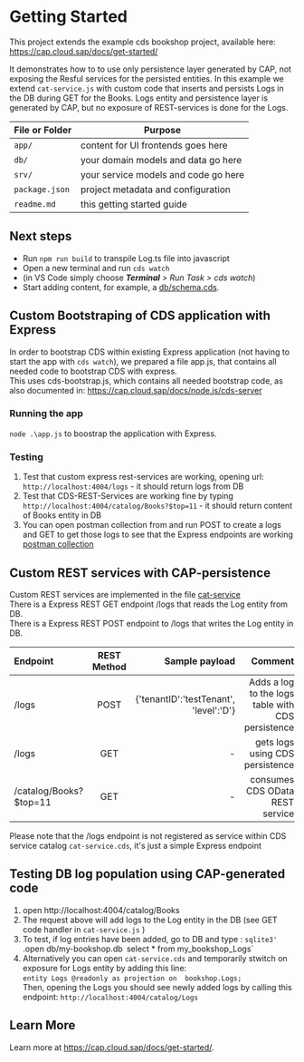 # Getting Started

This project extends the example cds bookshop project, available here: 
https://cap.cloud.sap/docs/get-started/

It demonstrates how to to use only persistence layer generated by CAP, not exposing the Resful services for the persisted entities.
In this example we extend `cat-service.js` with custom code that inserts and persists Logs in the DB during GET for the Books.
Logs entity and persistence layer is generated by CAP, but no exposure of REST-services is done for the Logs.

File or Folder | Purpose
---------|----------
`app/` | content for UI frontends goes here
`db/` | your domain models and data go here
`srv/` | your service models and code go here
`package.json` | project metadata and configuration
`readme.md` | this getting started guide


## Next steps

- Run `npm run build` to transpile Log.ts file into javascript
- Open a new terminal and run `cds watch` 
- (in VS Code simply choose _**Terminal** > Run Task > cds watch_)
- Start adding content, for example, a [db/schema.cds](db/schema.cds).

## Custom Bootstraping of CDS application with Express

In order to bootstrap CDS within existing Express application (not having to start the app with `cds watch`), we prepared a file app.js, that contains all needed code to bootstrap CDS with express.  
This uses cds-bootstrap.js, which contains all needed bootstrap code, as also documented in: https://cap.cloud.sap/docs/node.js/cds-server

### Running the app 
`node .\app.js` to boostrap the application with Express.
### Testing
1. Test that custom express rest-services are working, opening url: `http://localhost:4004/logs` - it should return logs from DB
1. Test that CDS-REST-Services are working fine by typing
`http://localhost:4004/catalog/Books?$top=11`  - it should return content of Books entity in DB
1. You can open postman collection from and run POST to create a logs and GET to get those logs to see that the Express endpoints are working
[postman collection](postman/api.postman_collection.json)


## Custom REST services with CAP-persistence

Custom REST services are implemented in the file [cat-service](cat-service.js)    
There is a Express REST GET endpoint /logs that reads the Log entity from DB.  
There is a Express REST POST endpoint to /logs that writes the Log entity in DB.  

| Endpoint      | REST Method | Sample payload   | Comment |
| :---        |    :----:   |          ---: |   ---:|
| /logs      | POST       | {'tenantID':'testTenant', 'level':'D'} |Adds a log to the logs table with CDS persistence   |
| /logs   | GET        | -  | gets logs using CDS persistence|
| /catalog/Books?$top=11   | GET        | -  | consumes CDS OData REST service |

Please note that the /logs endpoint is not registered as service within CDS service catalog 
`cat-service.cds`, it's just a simple Express endpoint
## Testing DB log population using CAP-generated code

1. open http://localhost:4004/catalog/Books
2. The request above will add logs to the Log entity in the DB (see GET code handler in `cat-service.js` )
3. To test, if log entries have been added, go to DB and type :
    `sqlite3'
    `.open db/my-bookshop.db`
    `select * from my_bookshop_Logs`
4. Alternatively you can open `cat-service.cds` and temporarily stwitch on exposure for Logs entity by adding this line:   
`entity Logs @readonly as projection on  bookshop.Logs;`  
Then, opening the Logs you should see newly added logs by calling this endpoint:
`http://localhost:4004/catalog/Logs`

## Learn More

Learn more at https://cap.cloud.sap/docs/get-started/.
